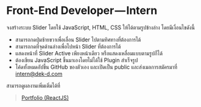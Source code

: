 # Front-End Developer — Intern

จงสร้างระบบ Slider โดยใช้ JavaScript, HTML, CSS ให้ได้ตามรูปข้างล่าง โดยมีเงื่อนไขดังนี้
- สามารถกดปุ่มซ้ายขวาเพื่อเลื่อน Slider ไปตามทิศทางที่ต้องการได้
- สามารถกดที่จุดด้านล่างเพื่อไปหน้า Slider ที่ต้องการได้
- แสดงหน้าที่ Slider Active เพียงหน้าเดียว หรือแสดงเหลื่อมแบบตามรูปก็ได้
- ต้องเขียน JavaScript ขึ้นมาเองโดยไม่ได้ใช้ Plugin สำเร็จรูป
- โค้ดทั้งหมดอัปขึ้น GitHub ของตัวเอง และเปิดเป็น public และส่งเมลการสมัครมาที่ intern@dek-d.com

สามารถดูผลงานเพิ่มเติ่มได้ที่ 
> [Portfolio (ReactJS)](https://sirawit-portfolio.web.app/)
